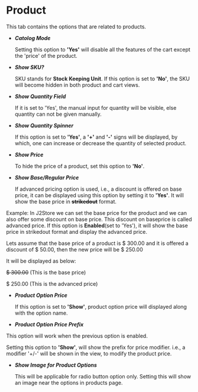 # Product

This tab contains the options that are related to products.

* ***Catolog Mode***

    Setting this option to **'Yes'** will disable all the features of the cart except the 'price' of the product.

* ***Show SKU?***

    SKU stands for **Stock Keeping Unit**. If this option is set to **'No'**, the SKU will become hidden in both product and cart views.
    
* ***Show Quantity Field***

    If it is set to 'Yes', the manual input for quantity will be visible, else quantity can not be given manually.
    
* ***Show Quantity Spinner***

    If this option is set to **'Yes'**, a **'+'** and **'-'** signs will be displayed, by which, one can increase or decrease the quantity of selected product.
    
* ***Show Price***

    To hide the price of a product, set this option to **'No'**.
    
* ***Show Base/Regular Price***

    If advanced pricing option is used, i.e., a discount is offered on base price, it can be displayed using this option by setting it to **'Yes'**. It will show the base price in **~~strikedout~~** format.
    
Example:
In J2Store we can set the base price for the product and we can also offer some discount on base price. This discount on baseprice is called advanced price. If this option is **Enabled**(set to 'Yes'), it will show the base price in strikedout format and display the advanced price. 

Lets assume that the base price of a product is $ 300.00 and it is offered a discount of $ 50.00, then the new price will be $ 250.00

It will be displayed as below:

~~$ 300.00~~ (This is the base price)

$ 250.00 (This is the advanced price)

* ***Product Option Price***

    If this option is set to **'Show'**, product option price will displayed along with the option name.

* ***Product Option Price Prefix***

This option will work when the previous option is enabled.

Setting this option to **'Show'**, will show the prefix for price modifier. i.e., a modifier '+/-' will be shown in the view, to modify the product price.
 
* ***Show Image for Product Options***
    
    This will be applicable for radio button option only. Setting this will show an image near the options in products page.
